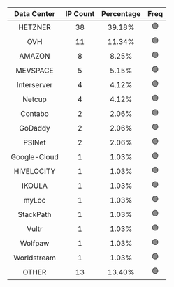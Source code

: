 | Data Center | IP Count | Percentage | Freq |
|:------------:|:--------:|:-----------:|:-----:|
| HETZNER | 38 | 39.18% | 🟢 |
| OVH | 11 | 11.34% | 🟢 |
| AMAZON | 8 | 8.25% | 🟢 |
| MEVSPACE | 5 | 5.15% | 🟢 |
| Interserver | 4 | 4.12% | 🟢 |
| Netcup | 4 | 4.12% | 🟢 |
| Contabo | 2 | 2.06% | 🟢 |
| GoDaddy | 2 | 2.06% | 🟢 |
| PSINet | 2 | 2.06% | 🟢 |
| Google-Cloud | 1 | 1.03% | 🟢 |
| HIVELOCITY | 1 | 1.03% | 🟢 |
| IKOULA | 1 | 1.03% | 🟢 |
| myLoc | 1 | 1.03% | 🟢 |
| StackPath | 1 | 1.03% | 🟢 |
| Vultr | 1 | 1.03% | 🟢 |
| Wolfpaw | 1 | 1.03% | 🟢 |
| Worldstream | 1 | 1.03% | 🟢 |
| OTHER | 13 | 13.40% | 🟢 |